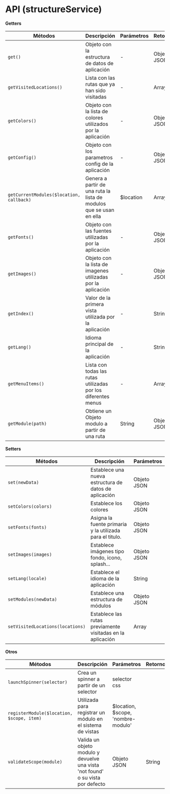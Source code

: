 # API (structureService)

**Getters**

Métodos | Descripción | Parámetros | Retorno
----------------|-------------|--------|--------
`get()` | Objeto con la estructura de datos de aplicación | - | Objeto JSON
`getVisitedLocations()` | Lista con las rutas que ya han sido visitadas | - | Array
`getColors()` | Objeto con la lista de colores utilizados por la aplicación | - | Objeto JSON
`getConfig()` | Objeto con los parametros config de la aplicación | - | Objeto JSON
`getCurrentModules($location, callback)` | Genera a partir de una ruta la lista de modulos que se usan en ella | $location | Array
`getFonts()` | Objeto con las fuentes utilizadas por la aplicación | - | Objeto JSON
`getImages()` | Objeto con la lista de imagenes utilizadas por la aplicación | - | Objeto JSON
`getIndex()` | Valor de la primera vista utilizada por la aplicación  | - | String
`getLang()` | Idioma principal de la aplicación | - | String
`getMenuItems()` | Lista con todas las rutas utilizadas por los diferentes menus | - | Array
`getModule(path)` | Obtiene un Objeto modulo a partir de una ruta | String | Objeto JSON


**Setters**

Métodos | Descripción | Parámetros
----------------|-------------|--------
`set(newData)` | Establece una nueva estructura de datos de aplicación | Objeto JSON
`setColors(colors)` | Establece los colores | Objeto JSON
`setFonts(fonts)` | Asigna la fuente primaria y la utilizada para el titulo. | Objeto JSON
`setImages(images)` | Establece imágenes tipo fondo, icono, splash... | Objeto JSON
`setLang(locale)` | Establece el idioma de la aplicación | String
`setModules(newData)` | Establece una estructura de módulos | Objeto JSON
`setVisitedLocations(locations)` | Establece las rutas previamente visitadas en la aplicación | Array


**Otros**

Métodos | Descripción | Parámetros | Retorno
----------------|-------------|--------|--------
`launchSpinner(selector)` | Crea un spinner a partir de un selector | selector css |
`registerModule($location, $scope, item)` | Utilizada para registrar un módulo en el sistema de vistas | $location, $scope, 'nombre-modulo' |
`validateScope(module)` | Valida un objeto modulo y devuelve una vista 'not found' o su vista por defecto | Objeto JSON | String
